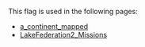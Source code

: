 This flag is used in the following pages:
 - [a_continent_mapped](../events/a_continent_mapped.md)
 - [LakeFederation2_Missions](../missions/LakeFederation2_Missions.md)

